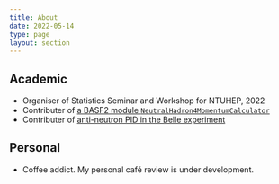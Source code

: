 ```yaml
---
title: About
date: 2022-05-14
type: page
layout: section
---
```


## Academic

* Organiser of Statistics Seminar and Workshop for NTUHEP, 2022
* Contributer of [a BASF2 module `NeutralHadron4MomentumCalculator`](https://software.belle2.org/sphinx/light-2203-zeus/analysis/doc/index-01-analysis.html?highlight=neutralhadron4momentumcalculator#module-NeutralHadron4MomentumCalculator)
* Contributer of [anti-neutron PID in the Belle experiment](http://dx.doi.org/10.6342%2fNTU202103402)

## Personal

* Coffee addict. My personal café review is under development.
